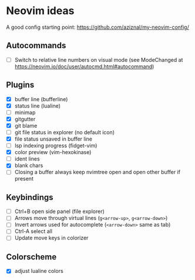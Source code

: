 # Neovim ideas

A good config starting point: <https://github.com/aziznal/my-neovim-config/>

## Autocommands

- [ ] Switch to relative line numbers on visual mode
      (see ModeChanged at <https://neovim.io/doc/user/autocmd.html#autocommand>)

## Plugins

- [x] buffer line (bufferline)
- [x] status line (lualine)
- [ ] minimap
- [x] gitgutter
- [x] git blame
- [ ] git file status in explorer (no default icon)
- [x] file status unsaved in buffer line
- [ ] lsp indexing progress (fidget-vim)
- [x] color preview (vim-hexokinase)
- [ ] ident lines
- [x] blank chars
- [ ] Closing a buffer always keep nvimtree open and open other buffer if present

## Keybindings

- [ ] Ctrl+B open side panel (file explorer)
- [ ] Arrows move through virtual lines (`g<arrow-up>`, `g<arrow-down>`)
- [ ] Invert arrows used for autocomplete (`<arrow-down>` same as tab)
- [ ] Ctrl-A select all
- [ ] Update move keys in colorizer

## Colorscheme

- [x] adjust lualine colors
